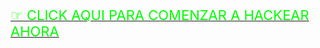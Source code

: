 <a rel="noopener nofollow" href="https://hackeator.org/hack/instagram/"><span style="font-size:22px;color:#00ff00">☞ CLICK AQUI PARA COMENZAR A HACKEAR AHORA</span></a>

